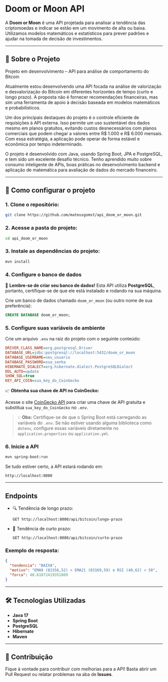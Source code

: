 # Doom or Moon API

A **Doom or Moon** é uma API projetada para analisar a tendência das criptomoedas e indicar se estão em um movimento de alta ou baixa. Utilizamos modelos matemáticos e estatísticos para prever padrões e ajudar na tomada de decisão de investimentos.

---

## 📖 Sobre o Projeto

Projeto em desenvolvimento – API para análise de comportamento do Bitcoin

Atualmente estou desenvolvendo uma API focada na análise de valorização e desvalorização do Bitcoin em diferentes horizontes de tempo (curto e longo prazo). A proposta não é fornecer recomendações financeiras, mas sim uma ferramenta de apoio à decisão baseada em modelos matemáticos e probabilísticos.

Um dos principais destaques do projeto é o controle eficiente de requisições à API externa. Isso permite um uso sustentável dos dados mesmo em planos gratuitos, evitando custos desnecessários com planos comerciais que podem chegar a valores entre R$ 1.000 e R$ 6.000 mensais. Com essa estratégia, a aplicação pode operar de forma estável e econômica por tempo indeterminado.

O projeto é desenvolvido com Java, usando Spring Boot, JPA e PostgreSQL, e tem sido um excelente desafio técnico. Tenho aprendido muito sobre consumo inteligente de APIs, boas práticas no desenvolvimento backend e aplicação de matemática para avaliação de dados do mercado financeiro.

---

## 🚀 Como configurar o projeto

### 1. Clone o repositório:
```bash
git clone https://github.com/mateusgomst/api_doom_or_moon.git
```

### 2. Acesse a pasta do projeto:
```bash
cd api_doom_or_moon
```

### 3. Instale as dependências do projeto:
```bash
mvn install
```

### 4. Configure o banco de dados
🛒 **Lembre-se de criar seu banco de dados!** Esta API utiliza **PostgreSQL**, portanto, certifique-se de que ele está instalado e rodando na sua máquina.

Crie um banco de dados chamado `doom_or_moon` (ou outro nome de sua preferência):

```sql
CREATE DATABASE doom_or_moon;
```

### 5. Configure suas variáveis de ambiente

Crie um arquivo `.env` na raiz do projeto com o seguinte conteúdo:

```ini
DRIVER_CLASS_NAME=org.postgresql.Driver
DATABASE_URL=jdbc:postgresql://localhost:5432/doom_or_moon
DATABASE_USERNAME=seu_usuario
DATABASE_PASSWORD=sua_senha
HIBERNATE_DIALECT=org.hibernate.dialect.PostgreSQLDialect
DDL_AUTO=update
SHOW_SQL=true
KEY_API_COIN=sua_key_do_CoinGecko
```

📈 **Obtenha sua chave de API no CoinGecko:**

Acesse o site [CoinGecko API](https://www.coingecko.com/en/api) para criar uma chave de API gratuita e substitua `sua_key_do_CoinGecko` no `.env`.

> 💡 **Obs:** Certifique-se de que o Spring Boot está carregando as variáveis do `.env`. Se não estiver usando alguma biblioteca como `dotenv`, configure essas variáveis diretamente no `application.properties` ou `application.yml`.

### 6. Inicie a API
```bash
mvn spring-boot:run
```

Se tudo estiver certo, a API estará rodando em:
```
http://localhost:8080
```

---

## Endpoints

- 🔍 Tendência de longo prazo:
  ```
  GET http://localhost:8080/api/bitcoin/longo-prazo
  ```

- 🔎 Tendência de curto prazo:
  ```
  GET http://localhost:8080/api/bitcoin/curto-prazo
  ```

### Exemplo de resposta:
```json
{
  "tendencia": "BAIXA",
  "motivo": "EMA9 (81556,52) < EMA21 (83169,59) e RSI (40,62) < 50",
  "forca": 40.61872419351869
}
```

---

## 🛠 Tecnologias Utilizadas
- **Java 17**
- **Spring Boot**
- **PostgreSQL**
- **Hibernate**
- **Maven**
---

## 📌 Contribuição
Fique à vontade para contribuir com melhorias para a API! Basta abrir um Pull Request ou relatar problemas na aba de **Issues**.
